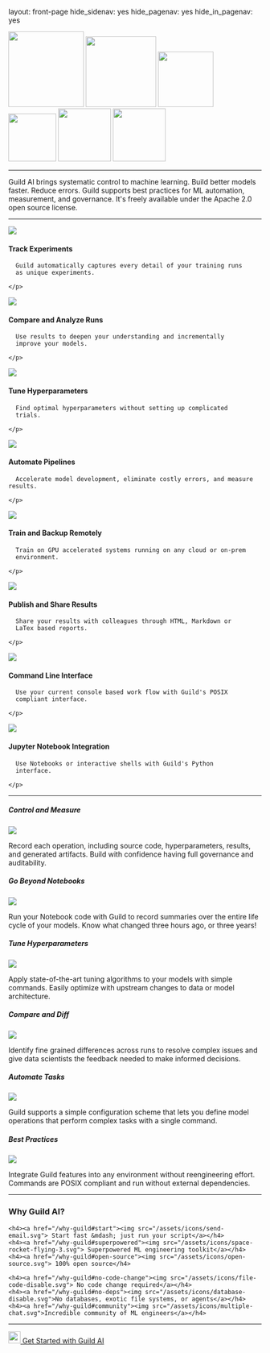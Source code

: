 layout: front-page
hide_sidenav: yes
hide_pagenav: yes
hide_in_pagenav: yes

<div class="row logos">
  <img src="/assets/img/tensorflow-logo.png" width="150">
  <img src="/assets/img/pytorch-logo.png" width="140">
  <img src="/assets/img/keras-logo.png" width="110">
  <img src="/assets/img/scikit-learn-logo.png" width="95">
  <img src="/assets/img/mxnet-logo.png" width="105">
  <img src="/assets/img/xgboost-logo.png" width="105">
</div>

---

<p class="highlight" markdown="1">

Guild AI brings systematic control to machine learning. Build better
models faster. Reduce errors. Guild supports best practices for ML
automation, measurement, and governance. It's freely available under
the Apache 2.0 open source license.

</p>

---

<div class="row other-features display-flex">

  <div class="col-sm-6">
    <img class="feature-icon" src="/assets/icons/folder-check.svg">
    <h4>Track Experiments</h4>
    <p>

      Guild automatically captures every detail of your training runs
      as unique experiments.

    </p>
  </div>

  <div class="col-sm-6">
    <img class="feature-icon" src="/assets/icons/analytics-graph.svg">
    <h4>Compare and Analyze Runs</h4>
    <p>

      Use results to deepen your understanding and incrementally
      improve your models.

    </p>
  </div>

  <div class="col-sm-6">
    <img class="feature-icon" src="/assets/icons/seo-search-star.svg">
    <h4>Tune Hyperparameters</h4>
    <p>

      Find optimal hyperparameters without setting up complicated
      trials.

    </p>
  </div>

  <div class="col-sm-6">
    <img class="feature-icon" src="/assets/icons/hierarchy.svg">
    <h4>Automate Pipelines</h4>
    <p>

      Accelerate model development, eliminate costly errors, and measure results.

    </p>
  </div>

  <div class="col-sm-6">
    <img class="feature-icon" src="/assets/icons/cloud-server.svg">
    <h4>Train and Backup Remotely</h4>
    <p>

      Train on GPU accelerated systems running on any cloud or on-prem
      environment.

    </p>
  </div>

  <div class="col-sm-6">
    <img class="feature-icon" src="/assets/icons/common-file-text-share.svg">
    <h4>Publish and Share Results</h4>
    <p>

      Share your results with colleagues through HTML, Markdown or
      LaTex based reports.

    </p>
  </div>

  <div class="col-sm-6">
    <img class="feature-icon" src="/assets/icons/app-window-code.svg">
    <h4>Command Line Interface</h4>
    <p>

      Use your current console based work flow with Guild's POSIX
      compliant interface.

    </p>
  </div>

  <div class="col-sm-6">
    <img class="feature-icon" src="/assets/icons/file-py.svg">
    <h4>Jupyter Notebook Integration</h4>
    <p>

      Use Notebooks or interactive shells with Guild's Python
      interface.

    </p>
  </div>
</div>

---

<div class="row img-features">

  <div class="col col-sm-6 match-height">
    <h5>Control and Measure</h5>
    <img class="md shadow" src="/assets/img/view-feature.png">
    <p>
      Record each operation, including source code, hyperparameters,
      results, and generated artifacts. Build with confidence having
      full governance and auditability.
    </p>
  </div>

  <div class="col col-sm-6 match-height">
    <h5>Go Beyond Notebooks</h5>
    <img class="md shadow" src="/assets/img/plot-feature.png">
    <p>
      Run your Notebook code with Guild to record summaries over the
      entire life cycle of your models. Know what changed three hours
      ago, or three years!
    </p>
  </div>

  <div class="col col-sm-6 match-height">
    <h5>Tune Hyperparameters</h5>
    <img class="md shadow" src="/assets/img/hparams-2-feature.png">
    <p>
      Apply state-of-the-art tuning algorithms to your models with
      simple commands. Easily optimize with upstream changes to data
      or model architecture.
    </p>
  </div>

  <div class="col col-sm-6 match-height">
    <h5>Compare and Diff</h5>
    <img class="md shadow" src="/assets/img/diff-feature.png">
    <p>
      Identify fine grained differences across runs to resolve complex
      issues and give data scientists the feedback needed to make
      informed decisions.
    </p>
  </div>

  <div class="col col-sm-6 match-height">
    <h5>Automate Tasks</h5>
    <img class="md shadow" src="/assets/img/code-feature.png">
    <p>
      Guild supports a simple configuration scheme that lets you
      define model operations that perform complex tasks with a single
      command.
    </p>
  </div>

  <div class="col col-sm-6 match-height">
    <h5>Best Practices</h5>
    <img class="md shadow" src="/assets/img/compare-feature-3.png">
    <p>
      Integrate Guild features into any environment without
      reengineering effort. Commands are POSIX compliant and run
      without external dependencies.
    </p>
  </div>

</div>

---

### Why Guild AI?

<div class="row promo-why-guild">
  <div class="col-md-6">

    <h4><a href="/why-guild#start"><img src="/assets/icons/send-email.svg"> Start fast &mdash; just run your script</a></h4>
    <h4><a href="/why-guild#superpowered"><img src="/assets/icons/space-rocket-flying-3.svg"> Superpowered ML engineering toolkit</a></h4>
    <h4><a href="/why-guild#open-source"><img src="/assets/icons/open-source.svg"> 100% open source</h4>

  </div>

  <div class="col-md-6">

    <h4><a href="/why-guild#no-code-change"><img src="/assets/icons/file-code-disable.svg"> No code change required</a></h4>
    <h4><a href="/why-guild#no-deps"><img src="/assets/icons/database-disable.svg">No databases, exotic file systems, or agents</a></h4>
    <h4><a href="/why-guild#community"><img src="/assets/icons/multiple-chat.svg">Incredible community of ML engineers</a></h4>

  </div>
</div>

---

<div class="col col-md-12 mt-5">
<div class="promo center">
<a class="btn btn-primary cta" href="https://my.guild.ai/start" target="_blank"><img src="/assets/icons/space-rocket-flying-white.svg" height="24"> Get Started with Guild AI</a>
</div>
</div>
